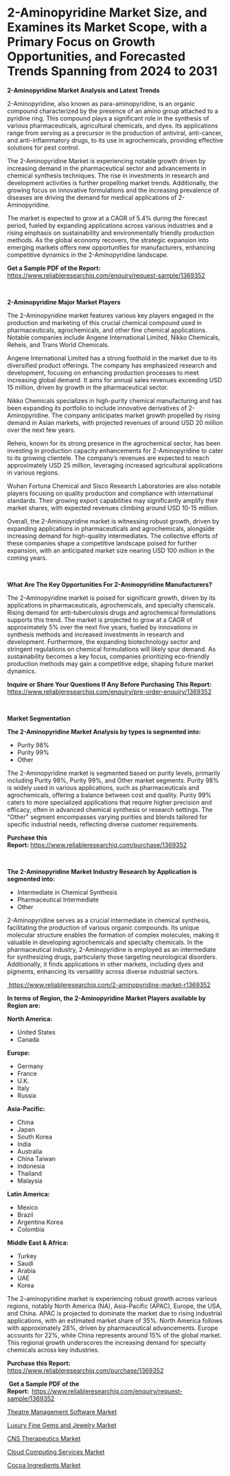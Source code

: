 <p><h1>2-Aminopyridine Market Size, and Examines its Market Scope, with a Primary Focus on Growth Opportunities, and Forecasted Trends Spanning from 2024 to 2031</h1></p><p><strong>2-Aminopyridine Market Analysis and Latest Trends</strong></p>
<p><p>2-Aminopyridine, also known as para-aminopyridine, is an organic compound characterized by the presence of an amino group attached to a pyridine ring. This compound plays a significant role in the synthesis of various pharmaceuticals, agricultural chemicals, and dyes. Its applications range from serving as a precursor in the production of antiviral, anti-cancer, and anti-inflammatory drugs, to its use in agrochemicals, providing effective solutions for pest control.</p><p>The 2-Aminopyridine Market is experiencing notable growth driven by increasing demand in the pharmaceutical sector and advancements in chemical synthesis techniques. The rise in investments in research and development activities is further propelling market trends. Additionally, the growing focus on innovative formulations and the increasing prevalence of diseases are driving the demand for medical applications of 2-Aminopyridine. </p><p>The market is expected to grow at a CAGR of 5.4% during the forecast period, fueled by expanding applications across various industries and a rising emphasis on sustainability and environmentally friendly production methods. As the global economy recovers, the strategic expansion into emerging markets offers new opportunities for manufacturers, enhancing competitive dynamics in the 2-Aminopyridine landscape.</p></p>
<p><strong>Get a Sample PDF of the Report:&nbsp;</strong> <a href="https://www.reliableresearchiq.com/enquiry/request-sample/1369352?utm_campaign=1106&utm_medium=2&utm_source=Github&utm_content=ia&utm_term=06122024&utm_id=2-aminopyridine">https://www.reliableresearchiq.com/enquiry/request-sample/1369352</a></p>
<p>&nbsp;</p>
<p><strong>2-Aminopyridine Major Market Players</strong></p>
<p><p>The 2-Aminopyridine market features various key players engaged in the production and marketing of this crucial chemical compound used in pharmaceuticals, agrochemicals, and other fine chemical applications. Notable companies include Angene International Limited, Nikko Chemicals, Reheis, and Trans World Chemicals.</p><p>Angene International Limited has a strong foothold in the market due to its diversified product offerings. The company has emphasized research and development, focusing on enhancing production processes to meet increasing global demand. It aims for annual sales revenues exceeding USD 15 million, driven by growth in the pharmaceutical sector.</p><p>Nikko Chemicals specializes in high-purity chemical manufacturing and has been expanding its portfolio to include innovative derivatives of 2-Aminopyridine. The company anticipates market growth propelled by rising demand in Asian markets, with projected revenues of around USD 20 million over the next few years.</p><p>Reheis, known for its strong presence in the agrochemical sector, has been investing in production capacity enhancements for 2-Aminopyridine to cater to its growing clientele. The company’s revenues are expected to reach approximately USD 25 million, leveraging increased agricultural applications in various regions.</p><p>Wuhan Fortuna Chemical and Sisco Research Laboratories are also notable players focusing on quality production and compliance with international standards. Their growing export capabilities may significantly amplify their market shares, with expected revenues climbing around USD 10-15 million.</p><p>Overall, the 2-Aminopyridine market is witnessing robust growth, driven by expanding applications in pharmaceuticals and agrochemicals, alongside increasing demand for high-quality intermediates. The collective efforts of these companies shape a competitive landscape poised for further expansion, with an anticipated market size nearing USD 100 million in the coming years.</p></p>
<p>&nbsp;</p>
<p><strong>What Are The Key Opportunities For 2-Aminopyridine Manufacturers?</strong></p>
<p><p>The 2-Aminopyridine market is poised for significant growth, driven by its applications in pharmaceuticals, agrochemicals, and specialty chemicals. Rising demand for anti-tuberculosis drugs and agrochemical formulations supports this trend. The market is projected to grow at a CAGR of approximately 5% over the next five years, fueled by innovations in synthesis methods and increased investments in research and development. Furthermore, the expanding biotechnology sector and stringent regulations on chemical formulations will likely spur demand. As sustainability becomes a key focus, companies prioritizing eco-friendly production methods may gain a competitive edge, shaping future market dynamics.</p></p>
<p><strong>Inquire or Share Your Questions If Any Before Purchasing This Report:</strong> <a href="https://www.reliableresearchiq.com/enquiry/pre-order-enquiry/1369352?utm_campaign=1106&utm_medium=2&utm_source=Github&utm_content=ia&utm_term=06122024&utm_id=2-aminopyridine">https://www.reliableresearchiq.com/enquiry/pre-order-enquiry/1369352</a></p>
<p>&nbsp;</p>
<p><strong>Market Segmentation</strong></p>
<p><strong>The 2-Aminopyridine Market Analysis by types is segmented into:</strong></p>
<p><ul><li>Purity 98%</li><li>Purity 99%</li><li>Other</li></ul></p>
<p><p>The 2-Aminopyridine market is segmented based on purity levels, primarily including Purity 98%, Purity 99%, and Other market segments. Purity 98% is widely used in various applications, such as pharmaceuticals and agrochemicals, offering a balance between cost and quality. Purity 99% caters to more specialized applications that require higher precision and efficacy, often in advanced chemical synthesis or research settings. The "Other" segment encompasses varying purities and blends tailored for specific industrial needs, reflecting diverse customer requirements.</p></p>
<p><strong>Purchase this Report:&nbsp;</strong><a href="https://www.reliableresearchiq.com/purchase/1369352?utm_campaign=1106&utm_medium=2&utm_source=Github&utm_content=ia&utm_term=06122024&utm_id=2-aminopyridine">https://www.reliableresearchiq.com/purchase/1369352</a></p>
<p>&nbsp;</p>
<p><strong>The 2-Aminopyridine Market Industry Research by Application is segmented into:</strong></p>
<p><ul><li>Intermediate in Chemical Synthesis</li><li>Pharmaceutical Intermediate</li><li>Other</li></ul></p>
<p><p>2-Aminopyridine serves as a crucial intermediate in chemical synthesis, facilitating the production of various organic compounds. Its unique molecular structure enables the formation of complex molecules, making it valuable in developing agrochemicals and specialty chemicals. In the pharmaceutical industry, 2-Aminopyridine is employed as an intermediate for synthesizing drugs, particularly those targeting neurological disorders. Additionally, it finds applications in other markets, including dyes and pigments, enhancing its versatility across diverse industrial sectors.</p></p>
<p><a href="https://www.reliableresearchiq.com/2-aminopyridine-market-r1369352?utm_campaign=1106&utm_medium=2&utm_source=Github&utm_content=ia&utm_term=06122024&utm_id=2-aminopyridine">&nbsp;https://www.reliableresearchiq.com/2-aminopyridine-market-r1369352</a></p>
<p><strong>In terms of Region, the 2-Aminopyridine Market Players available by Region are:</strong></p>
<p>
    <p> <strong> North America: </strong>
        <ul>
            <li>United States</li>
            <li>Canada</li>
        </ul>
        </p> 
    <p> <strong> Europe: </strong>
        <ul>
            <li>Germany</li>
            <li>France</li>
            <li>U.K.</li>
            <li>Italy</li>
            <li>Russia</li>
        </ul>
        </p> 
    <p> <strong> Asia-Pacific: </strong>
        <ul>
            <li>China</li>
            <li>Japan</li>
            <li>South Korea</li>
            <li>India</li>
            <li>Australia</li>
            <li>China Taiwan</li>
            <li>Indonesia</li>
            <li>Thailand</li>
            <li>Malaysia</li>
        </ul>
        </p> 
    <p> <strong> Latin America: </strong>
        <ul>
            <li>Mexico</li>
            <li>Brazil</li>
            <li>Argentina Korea</li>
            <li>Colombia</li>
        </ul>
        </p> 
    <p> <strong> Middle East & Africa: </strong>
        <ul>
            <li>Turkey</li>
            <li>Saudi</li>
            <li>Arabia</li>
            <li>UAE</li>
            <li>Korea</li>
        </ul>
    </p>
    </p>
<p><p>The 2-aminopyridine market is experiencing robust growth across various regions, notably North America (NA), Asia-Pacific (APAC), Europe, the USA, and China. APAC is projected to dominate the market due to rising industrial applications, with an estimated market share of 35%. North America follows with approximately 28%, driven by pharmaceutical advancements. Europe accounts for 22%, while China represents around 15% of the global market. This regional growth underscores the increasing demand for specialty chemicals across key industries.</p></p>
<p><strong>Purchase this Report: </strong><a href="https://www.reliableresearchiq.com/purchase/1369352?utm_campaign=1106&utm_medium=2&utm_source=Github&utm_content=ia&utm_term=06122024&utm_id=2-aminopyridine">https://www.reliableresearchiq.com/purchase/1369352</a></p>
<p>&nbsp;<strong>Get a Sample PDF of the Report:&nbsp;&nbsp;</strong><a href="https://www.reliableresearchiq.com/enquiry/request-sample/1369352?utm_campaign=1106&utm_medium=2&utm_source=Github&utm_content=ia&utm_term=06122024&utm_id=2-aminopyridine">https://www.reliableresearchiq.com/enquiry/request-sample/1369352</a></p>
<p><strong></strong></p>
<p><p><a href="https://issuu.com/reportprime-2/docs/theatre-management-software-market-size-2030.pptx?utm_campaign=1106&utm_medium=2&utm_source=Github&utm_content=ia&utm_term=06122024&utm_id=2-aminopyridine">Theatre Management Software Market</a></p><p><a href="https://issuu.com/reportprime-2/docs/luxury-fine-gems-and-jewelry-market-size-2030.pptx?utm_campaign=1106&utm_medium=2&utm_source=Github&utm_content=ia&utm_term=06122024&utm_id=2-aminopyridine">Luxury Fine Gems and Jewelry Market</a></p><p><a href="https://www.linkedin.com/pulse/rising-cns-therapeutics-market-key-drivers-72-cagr-growth-3b9ye?utm_campaign=1106&utm_medium=2&utm_source=Github&utm_content=ia&utm_term=06122024&utm_id=2-aminopyridine">CNS Therapeutics Market</a></p><p><a href="https://www.linkedin.com/pulse/industry-projections-global-cloud-computing-services-market-elqqe?utm_campaign=1106&utm_medium=2&utm_source=Github&utm_content=ia&utm_term=06122024&utm_id=2-aminopyridine">Cloud Computing Services Market</a></p><p><a href="https://www.linkedin.com/pulse/cocoa-ingredients-market-outlook-2024-2031-projected-cagr-rxzac?utm_campaign=1106&utm_medium=2&utm_source=Github&utm_content=ia&utm_term=06122024&utm_id=2-aminopyridine">Cocoa Ingredients Market</a></p></p>